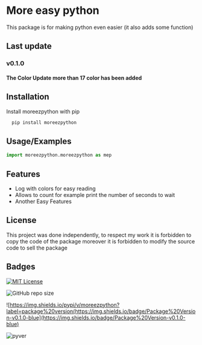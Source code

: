 
# More easy python

This package is for making python even easier (it also adds some function)

## Last update

### v0.1.0
#### The Color Update more than 17 color has been added

## Installation

Install moreezpython with pip

```bash
  pip install moreezpython
```
    
## Usage/Examples

```python
import moreezpython.moreezpython as mep

```


## Features

- Log with colors for easy reading
- Allows to count for example print the number of seconds to wait
- Another Easy Features


## License

This project was done independently, to respect my work it is forbidden to copy the code of the package moreover it is forbidden to modify the source code to sell the package



## Badges


[![MIT License](https://img.shields.io/badge/License-MIT-green.svg)](https://choosealicense.com/licenses/mit/)

![GitHub repo size](https://img.shields.io/github/repo-size/Maelus-999/ezpython)

![https://img.shields.io/pypi/v/moreezpython?label=package%20version(https://img.shields.io/badge/Package%20Version-v0.1.0-blue](https://img.shields.io/badge/Package%20Version-v0.1.0-blue)

![pyver](https://img.shields.io/badge/min%20python%20version-v2.7-green)

